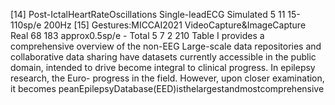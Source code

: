 [14] Post-IctalHeartRateOscillations Single-leadECG Simulated 5 11 15-110sp/e 200Hz
[15] Gestures:MICCAI2021 VideoCapture&ImageCapture Real 68 183 approx0.5sp/e -
Total 5 7 2 210
Table I provides a comprehensive overview of the non-EEG Large-scale data repositories and collaborative data sharing have
datasets currently accessible in the public domain, intended to drive become integral to clinical progress. In epilepsy research, the Euro-
progress in the field. However, upon closer examination, it becomes peanEpilepsyDatabase(EED)isthelargestandmostcomprehensive